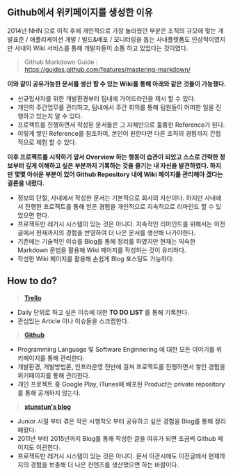
## Github에서 위키페이지를 생성한 이유

2014년 NHN 으로 이직 후에 개인적으로 가장 놀라웠던 부분은 조직의 규모에 맞는 개발표준 / 애플리케이션 개발 / 빌드&배포 / 모니터링을 돕는 사내플랫폼도 인상적이였지만 사내의 Wiki 서비스를 통해 개발자들이 소통 하고 있었다는 것이였다.

> Github Markdown Guide : https://guides.github.com/features/mastering-markdown/

**이와 같이 공유가능한 문서를 생산 할 수 있는 Wiki를 통해 아래와 같은 것들이 가능했다.**
- 신규입사자를 위한 개발환경부터 팀내에 가이드라인을 제시 할 수 있다.
- 개인의 주간업무를 관리하고, 팀내에서 주간 회의를 통해 팀원들이 어떠한 일을 진행하고 있는지 알 수 있다.
- 프로젝트를 진행하면서 작성된 문서들은 그 자체만으로 훌륭한 Reference가 된다.
- 이렇게 쌓인 Reference를 참조하여, 본인이 원한다면 다른 조직의 경험까지 간접적으로 체험 할 수 있다.

**이후 프로젝트를 시작하기 앞서 Overview 하는 행동이 습관이 되었고 스스로 간략한 정보부터 깊게 이해하고 싶은 부분까지 기록하는 것을 즐기는 내 자신을 발견하였다. 하지만 몇몇 아쉬운 부분이 있어 Github Repository 내에 Wiki 페이지를 관리해야 겠다는 결론을 내렸다.**
- 정보의 단절, 사내에서 작성한 문서는 기본적으로 회사의 자산이다. 하지만 사내에서 진행한 프로젝트를 통해 얻은 경험을 개인적으로 지속적으로 리마인드 할 수 있었으면 한다.
- 프로젝트만 레거시 시스템이 있는 것은 아니다. 지속적인 리마인드를 위해서는 이전글에서 현재까지의 경험을 반영하여 더 나은 문서를 생산해 나가야한다.
- 기존에는 기술적인 이슈를 Blog를 통해 정리를 하였지만 현재는 익숙한 Markdown 문법을 활용해 Wiki 페이지를 작성하는 것이 유리하다.
- 작성한 Wiki 페이지를 활용해 손쉽게 Blog 포스팅도 가능하다.

## How to do?

> **[Trello](http://trello.com)**
- Daily 단위로 하고 싶은 이슈에 대한 **TO DO LIST** 를 통해 기록한다.
- 관심있는 Article 이나 이슈들을 스크랩한다.

> **[Github](https://github.com/wjdsupj)**
- Programming Language 및 Software Enginnering 에 대한 모든 이야기를 위키페이지를 통해 관리한다.
- 개발환경, 개발방법론, 인프라운영 전반에 걸쳐 프로젝트를 진행하면서 쌓인 경험을 위키페이지를 통해 관리한다.
- 개인 프로젝트 중 Google Play, iTunes에 배포된 Product는 private repository를 통해 공개하지 않는다.

> **[stunstun's blog](http://stunstun.tistory.com)**
- Junior 시절 부터 겪은 작은 시행착오 부터 공유하고 싶은 경험을 Blog를 통해 정리해왔다.
- 2011년 부터 2015년까지 Blog를 통해 작성한 글을 여유가 되면 조금씩 Github 페이지도 이관한다.
- 프로젝트만 레거시 시스템이 있는 것은 아니다. 문서 이관시에도 이전글에서 현재까지의 경험을 보충해 더 나은 컨텐츠를 생산했으면 하는 바람이다.





